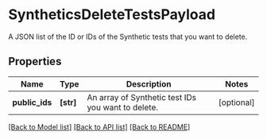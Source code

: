 # SyntheticsDeleteTestsPayload

A JSON list of the ID or IDs of the Synthetic tests that you want to delete.

## Properties

| Name           | Type      | Description                                        | Notes      |
| -------------- | --------- | -------------------------------------------------- | ---------- |
| **public_ids** | **[str]** | An array of Synthetic test IDs you want to delete. | [optional] |

[[Back to Model list]](README.md#documentation-for-models) [[Back to API list]](README.md#documentation-for-api-endpoints) [[Back to README]](README.md)
